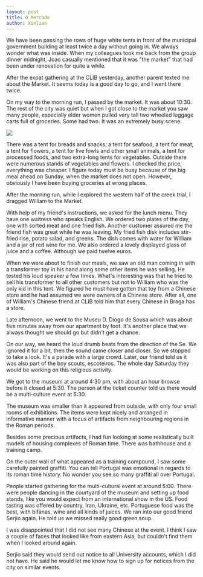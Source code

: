 ```yaml
---
layout: post
title: O Mercado
author: Xinlian
---
```


We have been passing the rows of huge  white tents in front of the municipal government building at least twice a day without going in.  We always wonder what was inside.  When my colleagues took me back from the group dinner midnight, Joao casually mentioned that it was "the market" that had been under renovation for quite a while.

After the expat gathering at the CLIB yesterday, another parent texted me about the Market.  It seems today is a good day to go, and I went there twice.

On my way to the morning run, I passed by the market.  It was about 10:30.  The rest of the city was quiet but when I got close to the market you saw many people, especially elder women pulled very tall two wheeled luggage carts full of groceries.  Some had two.  It was an extremely busy scene.

![](https://live.staticflickr.com/65535/48973371601_b63ab6e4f4_z.jpg)

There was a tent for breads and snacks, a tent for seafood, a tent for meat, a tent for flowers, a tent for live fowls and other small animals, a tent for processed foods, and two extra-long tents for vegetables.  Outside there were numerous stands of vegetables and flowers.  I checked the price, everything was cheaper.  I figure today must be busy because of the big meal ahead on Sunday, when the market does not open.  However, obviously I have been buying groceries at wrong places.

After the morning run, while I explored the western half of the creek trial, I dragged William to the Market.

With help of my friend's instructions, we asked for the lunch menu.  They have one waitress who speaks English.  We ordered two plates of the day, one with sorted meat and one fried fish.  Another customer assured me the friend fish was great while he was leaving.  My fried fish disk includes stir-fried rise, potato salad, and greens.  The dish comes with water for William and a jar of red wine for me.  We also ordered a lovely displayed glass of juice and a coffee.  Although we paid twelve euros.

When we were about to finish our meals, we saw an old man coming in with a transformer toy in his hand along some other items he was selling.  He tested his loud speaker a few times.  What's interesting was that he tried to sell his transformer to all other customers but not to William who was the only kid in this tent.  We figured he must have gotten that toy from a Chinese store and he had assumed we were owners of a Chinese store.  After all, one of William's Chinese friend at CLIB told him that every Chinese in Braga has a store.

Late afternoon, we went to the Museu D. Diogo de Sousa which was about five minutes away from our apartment by foot.  It's another place that we always thought we should go but didn't get a chance.

On our way, we heard the loud drumb beats from the direction of the Se.  We ignored it for a bit, then the sound came closer and closer.  So we stopped to take a look.  It's a parade with a large crowd.  Later, our friend told us it was also part of the boy scouts, escoteiros.  The whole day Saturday they would be working on this religious activity.

We got to the museum at around 4:30 pm, with about an hour browse before it closed at 5:30.  The person at the ticket counter told us there would be a multi-culture event at 5:30.  

The museum was smaller than it appeared from outside, with only four small rooms of exhibitions.  The items were kept nicely and arranged in informative manner with a focus of artifacts from neighbouring regions in the Roman periods.

Besides some precious artifacts, I had fun looking at some realistically built models of housing complexes of Roman time.  There was bathhouse and a training camp.

On the outer wall of what appeared as a training compound, I saw some carefully painted graffiti.  You can tell Portugal was emotional in regards to its roman time history.  No wonder you see so many graffiti all over Portugal.

People started gathering for the multi-cultural event at around 5:00.  There were people dancing in the courtyard of the museum and setting up food stands, like you would expect from an international show in the US.  Food tasting was offered by country, Iran, Ukraine, etc.  Portuguese food was the best, with bifanas, wine and all kinds of juices.  We ran into our good friend Serjio again.  He told us we missed really good green soup.

I was disappointed that I did not see many Chinese at the event.  I think I saw a couple of faces that looked like from eastern Asia, but couldn't find them when I looked around again.

Serjio said they would send out notice to all University accounts, which I did not have.  He said he would let me know how to sign up for notices from the city on similar events.
